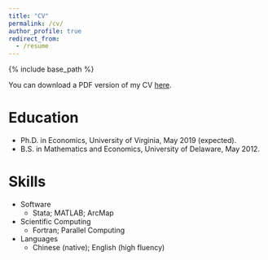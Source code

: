 ```yaml
---
title: "CV"
permalink: /cv/
author_profile: true
redirect_from:
  - /resume
---
```


{% include base_path %}

You can download a PDF version of my CV [here](https://www.dropbox.com/s/jwvqb7pgjc6akx8/Lin_CV.pdf?dl=0).

Education
======
* Ph.D. in Economics, University of Virginia, May 2019 (expected).
* B.S. in Mathematics and Economics, University of Delaware, May 2012.

Skills
======
* Software
  * Stata; MATLAB; ArcMap
* Scientific Computing
  * Fortran; Parallel Computing
* Languages
  * Chinese (native); English (high fluency)  
